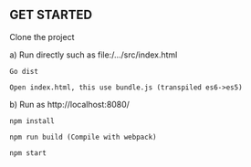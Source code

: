## GET STARTED

Clone the project

a)  Run directly such as file:/.../src/index.html

    Go dist
    
    Open index.html, this use bundle.js (transpiled es6->es5)
    

b) Run as http://localhost:8080/

    npm install

    npm run build (Compile with webpack)

    npm start
